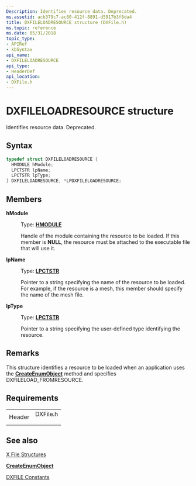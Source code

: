 ```yaml
---
Description: Identifies resource data. Deprecated.
ms.assetid: acb379c7-ac80-412f-8891-d5917b3f8da4
title: DXFILELOADRESOURCE structure (DXFile.h)
ms.topic: reference
ms.date: 05/31/2018
topic_type: 
- APIRef
- kbSyntax
api_name: 
- DXFILELOADRESOURCE
api_type: 
- HeaderDef
api_location: 
- DXFile.h
---
```


# DXFILELOADRESOURCE structure

Identifies resource data. Deprecated.

## Syntax


```C++
typedef struct DXFILELOADRESOURCE {
  HMODULE hModule;
  LPCTSTR lpName;
  LPCTSTR lpType;
} DXFILELOADRESOURCE, *LPDXFILELOADRESOURCE;
```



## Members

<dl> <dt>

**hModule**
</dt> <dd>

Type: **[**HMODULE**](https://msdn.microsoft.com/en-us/library/Aa383751(v=VS.85).aspx)**

</dd> <dd>

Handle of the module containing the resource to be loaded. If this member is **NULL**, the resource must be attached to the executable file that will use it.

</dd> <dt>

**lpName**
</dt> <dd>

Type: **[**LPCTSTR**](https://msdn.microsoft.com/en-us/library/Aa383751(v=VS.85).aspx)**

</dd> <dd>

Pointer to a string specifying the name of the resource to be loaded. For example, if the resource is a mesh, this member should specify the name of the mesh file.

</dd> <dt>

**lpType**
</dt> <dd>

Type: **[**LPCTSTR**](https://msdn.microsoft.com/en-us/library/Aa383751(v=VS.85).aspx)**

</dd> <dd>

Pointer to a string specifying the user-defined type identifying the resource.

</dd> </dl>

## Remarks

This structure identifies a resource to be loaded when an application uses the [**CreateEnumObject**](idirectxfile--createenumobject.md) method and specifies DXFILELOAD\_FROMRESOURCE.

## Requirements



|                   |                                                                                     |
|-------------------|-------------------------------------------------------------------------------------|
| Header<br/> | <dl> <dt>DXFile.h</dt> </dl> |



## See also

<dl> <dt>

[X File Structures](dx9-graphics-reference-x-file-structures.md)
</dt> <dt>

[**CreateEnumObject**](idirectxfile--createenumobject.md)
</dt> <dt>

[DXFILE Constants](dxfile.md)
</dt> </dl>

 

 




